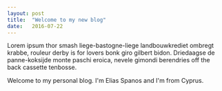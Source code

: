 ```yaml
---
layout: post
title:  "Welcome to my new blog"
date:   2016-07-22
---
```


<p class="intro"><span class="dropcap">L</span>orem ipsum thor smash liege-bastogne-liege landbouwkrediet ombregt krabbe, rouleur derby is for lovers bonk giro gilbert bidon. Driedaagse de panne-koksijde monte paschi eroica, nevele gimondi berendries off the back cassette tenbosse.</p>

Welcome to my personal blog. I'm Elias Spanos and I'm from Cyprus.